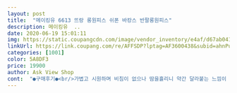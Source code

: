 ```yaml
---
layout: post 
title:  "메이킹유 6613 뜨랑 롱원피스 쉬폰 바캉스 반팔롱원피스" 
description: 메이킹유  ..
date: 2020-06-19 15:01:11 
img: https://static.coupangcdn.com/image/vendor_inventory/e4af/d67ab041fc373813b90b18f976ed5a442bd1e2bd147fe6c96df0d7dd690f.jpg 
linkUrl: https://link.coupang.com/re/AFFSDP?lptag=AF3600438&subid=ahnPublicAsk&pageKey=1588908993&itemId=2715700812&vendorItemId=70705945645&traceid=V0-113-0bdb980d47a921d3 
categories: [1001] 
color: 5A8DF3 
price: 19900 
author: Ask View Shop 
cont:  "●구매후기●<br/>가볍고 시원하며 비침이 없으나 땀을흘리니 약간 달라붙는 느낌이 있지만 속 우라 때문인듯 만족합니다.<br/><br/>그것 빼면 옷은 괜찮아요 .<br/><br/>날씬하며 더 이쁘겠지요 .<br/><br/>다이어트 해서 이쁘게 입을께요<br/>요즈음 살이 찌다보니 사이즈를 알수없어요 66반 정도 그래서 프리사이즈로 했는데 안감이 신축성이 없어 입을때 불편했어요 .<br/><br/>진짜 예뻐요 여름에도 시원하게 입기 좋고 딱 내스타일이에요 잘산듯<br/>" 
---
```

